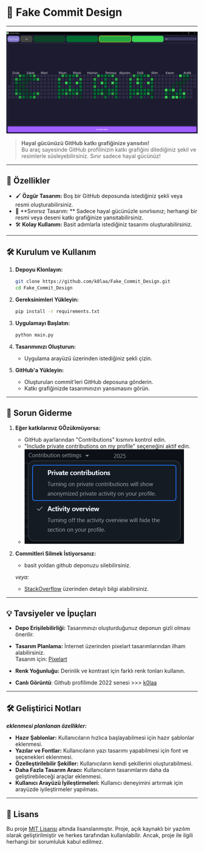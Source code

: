 # 🎨 Fake Commit Design

---

![Fake Commit Design](resources/example_paint.png)

> **Hayal gücünüzü GitHub katkı grafiğinize yansıtın!**  
> Bu araç sayesinde GitHub profilinizin katkı grafiğini dilediğiniz şekil ve resimlerle süsleyebilirsiniz. Sınır sadece hayal gücünüz!

---

## 🚀 Özellikler

- 🖌️ **Özgür Tasarım:** Boş bir GitHub deposunda istediğiniz şekli veya resmi oluşturabilirsiniz.
- 🧠 **Sınırsız Tasarım:
  ** Sadece hayal gücünüzle sınırlısınız; herhangi bir resmi veya deseni katkı grafiğinize yansıtabilirsiniz.
- 🛠️ **Kolay Kullanım:** Basit adımlarla istediğiniz tasarımı oluşturabilirsiniz.

---

## 🛠️ Kurulum ve Kullanım

1. **Depoyu Klonlayın:**

   ```bash
   git clone https://github.com/k0laa/Fake_Commit_Design.git
   cd Fake_Commit_Design
   ```
2. **Gereksinimleri Yükleyin:**
   ```bash
   pip install -r requirements.txt
   ```

3. **Uygulamayı Başlatın:**
   ```bash
   python main.py
   ```

4. **Tasarımınızı Oluşturun:**
    - Uygulama arayüzü üzerinden istediğiniz şekli çizin.


5. **GitHub'a Yükleyin:**
    - Oluşturulan commit'leri GitHub deposuna gönderin.
    - Katkı grafiğinizde tasarımınızın yansımasını görün.

---

## 🐞 Sorun Giderme

1. **Eğer katkılarınız GÖzükmüyorsa:**
    - GitHub ayarlarından "Contributions" kısmını kontrol edin.
    - "Include private contributions on my profile" seçeneğini aktif edin.
    - ![Privete contributions](resources\Troubleshooting.png)



2. **Commitleri Silmek İstiyorsanız:**
   - basit yoldan github deponuzu silebilirsiniz.
   
   _veya:_

   - [StackOverflow](https://stackoverflow.com/questions/12345678/how-to-delete-a-commit-in-git) üzerinden detaylı bilgi alabilirsiniz.

---

## 💡 Tavsiyeler ve İpuçları

- **Depo Erişilebilirliği:** Tasarımınızı oluşturduğunuz deponun gizli olması önerilir.

- **Tasarım Planlama:** İnternet üzerinden pixelart tasarımlarından ilham alabilirsiniz.  
  Tasarım için: [Pixelart](https://www.pixelartmaker.com/)

- **Renk Yoğunluğu:** Derinlik ve kontrast için farklı renk tonları kullanın.

- **Canlı Görüntü**: Github profilimde 2022 senesi >>> [k0laa](https://github.com/k0laa?tab=overview&from=2022-12-01&to=2022-12-31)

---

## 🛠️ Geliştirici Notları

**_eklenmesi planlanan özellikler:_**

- **Hazır Şablonlar:** Kullanıcıların hızlıca başlayabilmesi için hazır şablonlar eklenmesi.
- **Yazılar ve Fontlar:** Kullanıcıların yazı tasarımı yapabilmesi için font ve seçenekleri eklenmesi.
- **Özelleştirilebilir Şekiller:** Kullanıcıların kendi şekillerini oluşturabilmesi.
- **Daha Fazla Tasarım Aracı:** Kullanıcıların tasarımlarını daha da geliştirebileceği araçlar eklenmesi.
- **Kullanıcı Arayüzü İyileştirmeleri:** Kullanıcı deneyimini artırmak için arayüzde iyileştirmeler yapılması.

----

## 📜 Lisans

Bu proje [MIT Lisansı](LICENSE) altında lisanslanmıştır. Proje, açık kaynaklı bir yazılım olarak geliştirilmiştir ve herkes tarafından kullanılabilir. Ancak, proje ile ilgili herhangi bir sorumluluk kabul edilmez.

